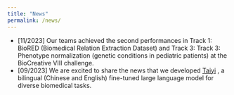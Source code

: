 ```yaml
---
title: "News"
permalink: /news/
---
```



- [11/2023] Our teams achieved the second performances in Track 1: BioRED (Biomedical Relation Extraction Dataset) and Track 3: Track 3: Phenotype normalization (genetic conditions in pediatric patients) at the BioCreative VIII challenge.
- [09/2023] We are excited to share the news that we developed [Taiyi](https://github.com/DUTIR-BioNLP/Taiyi-LLM) , a bilingual (Chinese and English) fine-tuned large language model for diverse biomedical tasks.
